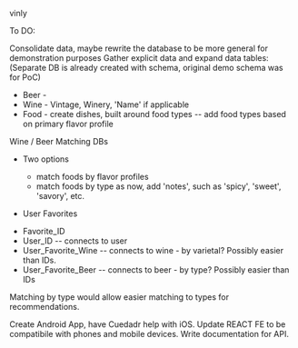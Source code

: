 vinly

To DO:

Consolidate data, maybe rewrite the database to be more general for demonstration purposes
Gather explicit data and expand data tables: (Separate DB is already created with schema, original demo schema was for PoC)
* Beer - 
* Wine - Vintage, Winery, 'Name' if applicable
* Food - create dishes, built around food types -- add food types based on primary flavor profile

Wine / Beer Matching DBs
* Two options
  - match foods by flavor profiles
  - match foods by type as now, add 'notes', such as 'spicy', 'sweet', 'savory', etc.
  
 * User Favorites
  - Favorite_ID
  - User_ID -- connects to user
  - User_Favorite_Wine -- connects to wine - by varietal? Possibly easier than IDs.
  - User_Favorite_Beer -- connects to beer - by type? Possibly easier than IDs
  
  Matching by type would allow easier matching to types for recommendations.
  
  Create Android App, have Cuedadr help with iOS.
  Update REACT FE to be compatibile with phones and mobile devices.
  Write documentation for API.
